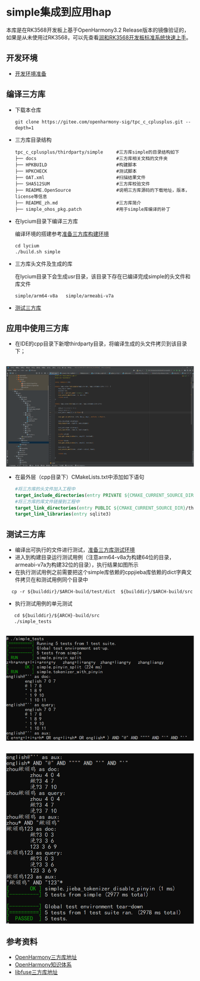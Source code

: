 # simple集成到应用hap

本库是在RK3568开发板上基于OpenHarmony3.2 Release版本的镜像验证的，如果是从未使用过RK3568，可以先查看[润和RK3568开发板标准系统快速上手](https://gitee.com/openharmony-sig/knowledge_demo_temp/tree/master/docs/rk3568_helloworld)。

## 开发环境

- [开发环境准备](../../../docs/hap_integrate_environment.md)

## 编译三方库

*   下载本仓库

    ```shell
    git clone https://gitee.com/openharmony-sig/tpc_c_cplusplus.git --depth=1
    ```

*   三方库目录结构

    ```shell
    tpc_c_cplusplus/thirdparty/simple     #三方库simple的目录结构如下
    ├── docs                              #三方库相关文档的文件夹
    ├── HPKBUILD                          #构建脚本
    ├── HPKCHECK                          #测试脚本
    ├── OAT.xml                           #扫描结果文件
    ├── SHA512SUM                         #三方库校验文件
    ├── README.OpenSource                 #说明三方库源码的下载地址，版本，license等信息
    ├── README_zh.md                      #三方库简介
    ├── simple_ohos_pkg.patch             #用于simple库编译的补丁
    ```
    
*   在lycium目录下编译三方库

    编译环境的搭建参考[准备三方库构建环境](../../../lycium/README.md#1编译环境准备)

    ```shell
    cd lycium
    ./build.sh simple
    ```

*   三方库头文件及生成的库

    在lycium目录下会生成usr目录，该目录下存在已编译完成simple的头文件和库文件

    ```shell
    simple/arm64-v8a   simple/armeabi-v7a
    ```

*   [测试三方库](#测试三方库)

## 应用中使用三方库

- 在IDE的cpp目录下新增thirdparty目录，将编译生成的头文件拷贝到该目录下；

&nbsp;![thirdparty_install_dir](pic/simple-dev.png)

- 在最外层（cpp目录下）CMakeLists.txt中添加如下语句

  ```cmake
  #将三方库的头文件加入工程中
  target_include_directories(entry PRIVATE ${CMAKE_CURRENT_SOURCE_DIR}/thirdparty/simple/${OHOS_ARCH}/include)
  #将三方库的库文件链接到工程中
  target_link_directories(entry PUBLIC ${CMAKE_CURRENT_SOURCE_DIR}/thirdparty/simple/${OHOS_ARCH}/lib)
  target_link_libraries(entry sqlite3)
  ```
  

## 测试三方库

- 编译出可执行的文件进行测试，[准备三方库测试环境](../../../lycium/README.md#3ci环境准备)
- 进入到构建目录运行测试用例（注意arm64-v8a为构建64位的目录，armeabi-v7a为构建32位的目录），执行结果如图所示
- 在执行测试用例之前需要把这个simple库依赖的cppjieba库依赖的dict字典文件拷贝在和测试用例同个目录中
```shell
  cp -r ${builddir}/$ARCH-build/test/dict  ${builddir}/$ARCH-build/src
```

- 执行测试用例的单元测试

```shell
   cd ${builddir}/${ARCH}-build/src       
   ./simple_tests
```

&nbsp;![libgc_test](pic/test-cmd-ret1.png)

&nbsp;![libgc_test](pic/test-cmd-ret2.png)



## 参考资料

*   [OpenHarmony三方库地址](https://gitee.com/openharmony-tpc)
*   [OpenHarmony知识体系](https://gitee.com/openharmony-sig/knowledge)
*   [libfuse三方库地址](https://github.com/libfuse/libfuse)

